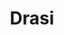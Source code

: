 ---
codehost: https://github.com/https://github.com/drasi-project
logohandle: drasiio
sort: drasi
title: Drasi
website: https://drasi.io/
---
